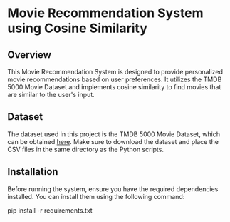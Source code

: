 # Movie Recommendation System using Cosine Similarity

## Overview

This Movie Recommendation System is designed to provide personalized movie recommendations based on user preferences. It utilizes the TMDB 5000 Movie Dataset and implements cosine similarity to find movies that are similar to the user's input.

## Dataset

The dataset used in this project is the TMDB 5000 Movie Dataset, which can be obtained [here](https://www.kaggle.com/datasets/tmdb/tmdb-movie-metadata). Make sure to download the dataset and place the CSV files in the same directory as the Python scripts.

## Installation

Before running the system, ensure you have the required dependencies installed. You can install them using the following command:

pip install -r requirements.txt

